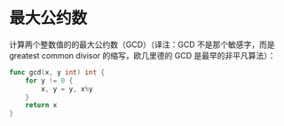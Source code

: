 # 最大公约数

计算两个整数值的的最大公约数（GCD）（译注：GCD 不是那个敏感字，而是 greatest common divisor 的缩写，欧几里德的 GCD 是最早的非平凡算法）：

```Go
func gcd(x, y int) int {
    for y != 0 {
        x, y = y, x%y
    }
    return x
}
```
